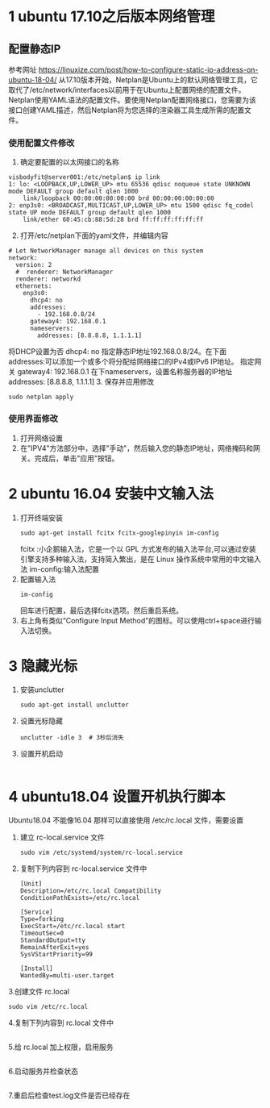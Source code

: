 # 1 ubuntu 17.10之后版本网络管理
## 配置静态IP
参考网址 https://linuxize.com/post/how-to-configure-static-ip-address-on-ubuntu-18-04/
从17.10版本开始，Netplan是Ubuntu上的默认网络管理工具，它取代了/etc/network/interfaces以前用于在Ubuntu上配置网络的配置文件。
Netplan使用YAML语法的配置文件。要使用Netplan配置网络接口，您需要为该接口创建YAML描述，然后Netplan将为您选择的渲染器工具生成所需的配置文件。
### 使用配置文件修改
1. 确定要配置的以太网接口的名称
```
visbodyfit@server001:/etc/netplan$ ip link
1: lo: <LOOPBACK,UP,LOWER_UP> mtu 65536 qdisc noqueue state UNKNOWN mode DEFAULT group default qlen 1000
    link/loopback 00:00:00:00:00:00 brd 00:00:00:00:00:00
2: enp3s0: <BROADCAST,MULTICAST,UP,LOWER_UP> mtu 1500 qdisc fq_codel state UP mode DEFAULT group default qlen 1000
    link/ether 60:45:cb:88:5d:28 brd ff:ff:ff:ff:ff:ff
```
2. 打开/etc/netplan下面的yaml文件，并编辑内容
```
# Let NetworkManager manage all devices on this system
network:
  version: 2
  #  renderer: NetworkManager
  renderer: networkd
  ethernets:
    enp3s0:
      dhcp4: no
      addresses:
        - 192.168.0.8/24
      gateway4: 192.168.0.1
      nameservers:
        addresses: [8.8.8.8, 1.1.1.1]
```
将DHCP设置为否 dhcp4: no
指定静态IP地址192.168.0.8/24。在下面addresses:可以添加一个或多个将分配给网络接口的IPv4或IPv6 IP地址。
指定网关 gateway4: 192.168.0.1
在下nameservers，设置名称服务器的IP地址addresses: [8.8.8.8, 1.1.1.1]
3. 保存并应用修改
```
sudo netplan apply
```
### 使用界面修改
1. 打开网络设置
2. 在"IPV4"方法部分中，选择"手动"，然后输入您的静态IP地址，网络掩码和网关。完成后，单击"应用"按钮。

# 2 ubuntu 16.04 安装中文输入法
1. 打开终端安装
	```
	sudo apt-get install fcitx fcitx-googlepinyin im-config
	```
	fcitx :小企鹅输入法，它是一个以 GPL 方式发布的输入法平台,可以通过安装引擎支持多种输入法，支持简入繁出，是在 Linux 操作系统中常用的中文输入法
	im-config:输入法配置
2. 配置输入法
	```
	im-config
	```
	回车进行配置，最后选择fcitx选项。然后重启系统。
3. 右上角有类似“Configure Input Method”的图标。可以使用ctrl+space进行输入法切换。

# 3 隐藏光标
1. 安装unclutter
	```
	sudo apt-get install unclutter
	```
2. 设置光标隐藏
	```
	unclutter -idle 3  # 3秒后消失
	```
3. 设置开机启动
```

```

# 4 ubuntu18.04 设置开机执行脚本
Ubuntu18.04 不能像16.04 那样可以直接使用 /etc/rc.local 文件，需要设置
1. 建立 rc-local.service 文件
	```
	sudo vim /etc/systemd/system/rc-local.service
	```
2. 复制下列内容到 rc-local.service 文件中
	```
	[Unit]
	Description=/etc/rc.local Compatibility
	ConditionPathExists=/etc/rc.local
	 
	[Service]
	Type=forking
	ExecStart=/etc/rc.local start
	TimeoutSec=0
	StandardOutput=tty
	RemainAfterExit=yes
	SysVStartPriority=99
	 
	[Install]
	WantedBy=multi-user.target
	```
3.创建文件 rc.local

```
sudo vim /etc/rc.local
```

4.复制下列内容到 rc.local 文件中

```

```

5.给 rc.local 加上权限，启用服务

```

```

6.启动服务并检查状态

```

```

7.重启后检查test.log文件是否已经存在
<!--stackedit_data:
eyJoaXN0b3J5IjpbODg0ODEzNTY3LC0xNzQ1NzU2OTk4XX0=
-->